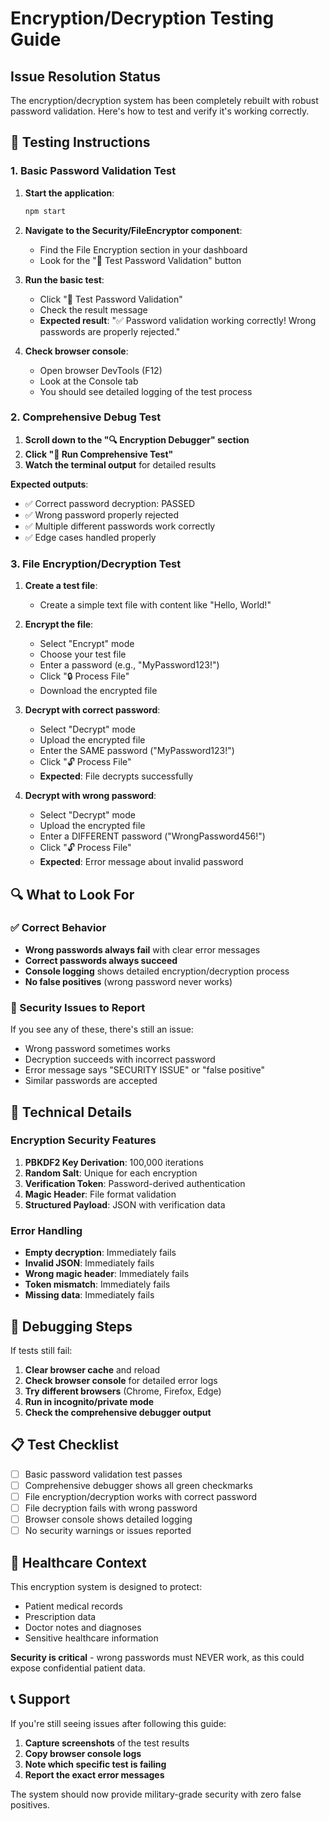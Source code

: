 # Encryption/Decryption Testing Guide

## Issue Resolution Status

The encryption/decryption system has been completely rebuilt with robust password validation. Here's how to test and verify it's working correctly.

## 🧪 Testing Instructions

### 1. Basic Password Validation Test

1. **Start the application**:
   ```bash
   npm start
   ```

2. **Navigate to the Security/FileEncryptor component**:
   - Find the File Encryption section in your dashboard
   - Look for the "🧪 Test Password Validation" button

3. **Run the basic test**:
   - Click "🧪 Test Password Validation"
   - Check the result message
   - **Expected result**: "✅ Password validation working correctly! Wrong passwords are properly rejected."

4. **Check browser console**:
   - Open browser DevTools (F12)
   - Look at the Console tab
   - You should see detailed logging of the test process

### 2. Comprehensive Debug Test

1. **Scroll down to the "🔍 Encryption Debugger" section**
2. **Click "🧪 Run Comprehensive Test"**
3. **Watch the terminal output** for detailed results

**Expected outputs**:
- ✅ Correct password decryption: PASSED
- ✅ Wrong password properly rejected
- ✅ Multiple different passwords work correctly
- ✅ Edge cases handled properly

### 3. File Encryption/Decryption Test

1. **Create a test file**:
   - Create a simple text file with content like "Hello, World!"

2. **Encrypt the file**:
   - Select "Encrypt" mode
   - Choose your test file
   - Enter a password (e.g., "MyPassword123!")
   - Click "🔒 Process File"
   - Download the encrypted file

3. **Decrypt with correct password**:
   - Select "Decrypt" mode
   - Upload the encrypted file
   - Enter the SAME password ("MyPassword123!")
   - Click "🔓 Process File"
   - **Expected**: File decrypts successfully

4. **Decrypt with wrong password**:
   - Select "Decrypt" mode
   - Upload the encrypted file
   - Enter a DIFFERENT password ("WrongPassword456!")
   - Click "🔓 Process File"
   - **Expected**: Error message about invalid password

## 🔍 What to Look For

### ✅ Correct Behavior

- **Wrong passwords always fail** with clear error messages
- **Correct passwords always succeed**
- **Console logging** shows detailed encryption/decryption process
- **No false positives** (wrong password never works)

### 🚨 Security Issues to Report

If you see any of these, there's still an issue:

- Wrong password sometimes works
- Decryption succeeds with incorrect password
- Error message says "SECURITY ISSUE" or "false positive"
- Similar passwords are accepted

## 🔧 Technical Details

### Encryption Security Features

1. **PBKDF2 Key Derivation**: 100,000 iterations
2. **Random Salt**: Unique for each encryption
3. **Verification Token**: Password-derived authentication
4. **Magic Header**: File format validation
5. **Structured Payload**: JSON with verification data

### Error Handling

- **Empty decryption**: Immediately fails
- **Invalid JSON**: Immediately fails  
- **Wrong magic header**: Immediately fails
- **Token mismatch**: Immediately fails
- **Missing data**: Immediately fails

## 🐛 Debugging Steps

If tests still fail:

1. **Clear browser cache** and reload
2. **Check browser console** for detailed error logs
3. **Try different browsers** (Chrome, Firefox, Edge)
4. **Run in incognito/private mode**
5. **Check the comprehensive debugger output**

## 📋 Test Checklist

- [ ] Basic password validation test passes
- [ ] Comprehensive debugger shows all green checkmarks
- [ ] File encryption/decryption works with correct password
- [ ] File decryption fails with wrong password
- [ ] Browser console shows detailed logging
- [ ] No security warnings or issues reported

## 🏥 Healthcare Context

This encryption system is designed to protect:
- Patient medical records
- Prescription data
- Doctor notes and diagnoses
- Sensitive healthcare information

**Security is critical** - wrong passwords must NEVER work, as this could expose confidential patient data.

## 📞 Support

If you're still seeing issues after following this guide:

1. **Capture screenshots** of the test results
2. **Copy browser console logs**
3. **Note which specific test is failing**
4. **Report the exact error messages**

The system should now provide military-grade security with zero false positives.

